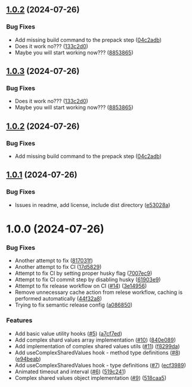 ## [1.0.2](https://github.com/MatiPl01/reanimated-utils/compare/v1.0.1...v1.0.2) (2024-07-26)


### Bug Fixes

* Add missing build command to the prepack step ([04c2adb](https://github.com/MatiPl01/reanimated-utils/commit/04c2adbe04afa037e93f316e74893347b29b8048))
* Does it work no??? ([133c2d0](https://github.com/MatiPl01/reanimated-utils/commit/133c2d01819f9f28f6281587e33b36b1ca0e874c))
* Maybe you will start working now??? ([8853865](https://github.com/MatiPl01/reanimated-utils/commit/8853865a6222e8f87061ae2b92e93dbd65549a58))

## [1.0.3](https://github.com/MatiPl01/reanimated-utils/compare/v1.0.2...v1.0.3) (2024-07-26)


### Bug Fixes

* Does it work no??? ([133c2d0](https://github.com/MatiPl01/reanimated-utils/commit/133c2d01819f9f28f6281587e33b36b1ca0e874c))
* Maybe you will start working now??? ([8853865](https://github.com/MatiPl01/reanimated-utils/commit/8853865a6222e8f87061ae2b92e93dbd65549a58))

## [1.0.2](https://github.com/MatiPl01/reanimated-utils/compare/v1.0.1...v1.0.2) (2024-07-26)


### Bug Fixes

* Add missing build command to the prepack step ([04c2adb](https://github.com/MatiPl01/reanimated-utils/commit/04c2adbe04afa037e93f316e74893347b29b8048))

## [1.0.1](https://github.com/MatiPl01/reanimated-utils/compare/v1.0.0...v1.0.1) (2024-07-26)


### Bug Fixes

* Issues in readme, add license, include dist directory ([e53028a](https://github.com/MatiPl01/reanimated-utils/commit/e53028a18a44f9456610b64ab63eaf951a30a4eb))

# 1.0.0 (2024-07-26)


### Bug Fixes

* Another attempt to fix ([817031f](https://github.com/MatiPl01/reanimated-utils/commit/817031fbdc5de6b586f458fb0f3afda10a8e773d))
* Another attempt to fix CI ([17d5829](https://github.com/MatiPl01/reanimated-utils/commit/17d5829872be4d558517ec2ea7951b49e4508ea7))
* Attempt to fix CI by setting proper husky flag ([7007ec9](https://github.com/MatiPl01/reanimated-utils/commit/7007ec9b0e3d4849d993cf21ec54a08192c691a7))
* Attempt to fix CI commit step by disabling husky ([61903e9](https://github.com/MatiPl01/reanimated-utils/commit/61903e99a4f6007605d4a546adf7d5e54b7aa6c5))
* Attempt to fix release workflow on CI ([#14](https://github.com/MatiPl01/reanimated-utils/issues/14)) ([3e14956](https://github.com/MatiPl01/reanimated-utils/commit/3e14956d50fa1e265caa9b2cbbe133c818e1c3cb))
* Remove unnecessary cache action from relese workflow, caching is performed automatically ([44f32a8](https://github.com/MatiPl01/reanimated-utils/commit/44f32a8b161940c522ae72c30921fafd546d4343))
* Trying to fix semantic release config ([a086850](https://github.com/MatiPl01/reanimated-utils/commit/a0868502349af9354142c1c69dbbb5580bffec31))


### Features

* Add basic value utility hooks ([#5](https://github.com/MatiPl01/reanimated-utils/issues/5)) ([a7cf7ed](https://github.com/MatiPl01/reanimated-utils/commit/a7cf7ed74368fe94cbdffa2d82e40ccff1e7182d))
* Add complex shard values array implementation ([#10](https://github.com/MatiPl01/reanimated-utils/issues/10)) ([840e089](https://github.com/MatiPl01/reanimated-utils/commit/840e0899d72a891c7f9e6bf04fbdea2fed8e95c8))
* Add implementation of complex shared values utils ([#11](https://github.com/MatiPl01/reanimated-utils/issues/11)) ([f8299da](https://github.com/MatiPl01/reanimated-utils/commit/f8299da35a3ee91362eb463a00a767de70459a54))
* Add useComplexSharedValues hook - method type definitions ([#8](https://github.com/MatiPl01/reanimated-utils/issues/8)) ([e94beab](https://github.com/MatiPl01/reanimated-utils/commit/e94beaba113c354d03840c3fb9d0808be6912111))
* Add useComplexSharedValues hook - type definitions ([#7](https://github.com/MatiPl01/reanimated-utils/issues/7)) ([ecf3989](https://github.com/MatiPl01/reanimated-utils/commit/ecf3989438968c2c6208ff9909bab776922753b9))
* Animated timeout and interval ([#6](https://github.com/MatiPl01/reanimated-utils/issues/6)) ([519c241](https://github.com/MatiPl01/reanimated-utils/commit/519c2412d78c97ad9fc9349eff0a985e2e54578e))
* Complex shared values object implementation ([#9](https://github.com/MatiPl01/reanimated-utils/issues/9)) ([518caa5](https://github.com/MatiPl01/reanimated-utils/commit/518caa537df20a15d8826d87338b3563a408ce89))
